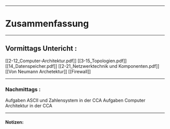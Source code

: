 

___

# Zusammenfassung








----

## Vormittags Untericht : 

[[2-12_Computer-Architektur.pdf]]
[[3-15_Topologien.pdf]]
[[14_Datenspeicher.pdf]]
[[2-21_Netzwerktechnik und Komponenten.pdf]]
[[Von Neumann Archetektur]]
[[Firewall]]








----

### Nachmittags :
Aufgaben ASCII und Zahlensystem in der CCA
Aufgaben Computer Architektur in der CCA










___

#### Notizen: 
